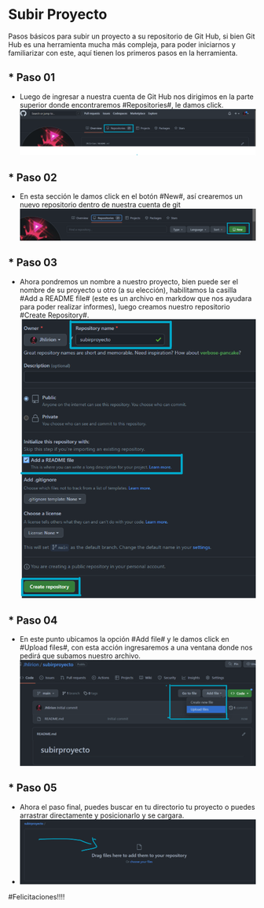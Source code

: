# Subir Proyecto
Pasos básicos para subir un proyecto a su repositorio de Git Hub, si bien Git Hub es una herramienta mucha más compleja, para poder iniciarnos y familiarizar con este, aquí tienen los primeros pasos en la herramienta. 

## * Paso 01
- Luego de ingresar a nuestra cuenta de Git Hub nos dirigimos en la parte superior donde encontraremos #Repositories#, le damos click.
![foto1](https://github.com/Jhlirion/subirproyecto/blob/main/src/1.png)

## * Paso 02
- En esta sección le damos click en el botón #New#, así crearemos un nuevo repositorio dentro de nuestra cuenta de git
![foto1](https://github.com/Jhlirion/subirproyecto/blob/main/src/2.png)

## * Paso 03
- Ahora pondremos un nombre a nuestro proyecto, bien puede ser el nombre de su proyecto u otro (a su elección), habilitamos la casilla #Add a README file# (este es un archivo en markdow que nos ayudara para poder realizar informes), luego   creamos nuestro repositorio #Create Repository#.
![foto1](https://github.com/Jhlirion/subirproyecto/blob/main/src/3_2.png)

## * Paso 04
- En este punto ubicamos la opción #Add file# y le damos click en #Upload files#, con esta acción ingresaremos a una ventana donde nos pedirá que subamos nuestro archivo.
![foto1](https://github.com/Jhlirion/subirproyecto/blob/main/src/4.png)

## * Paso 05
- Ahora el paso final, puedes buscar en tu directorio tu proyecto o puedes arrastrar directamente y posicionarlo y se cargara.
- ![foto1](https://github.com/Jhlirion/subirproyecto/blob/main/src/5.png)

#Felicitaciones!!!!
